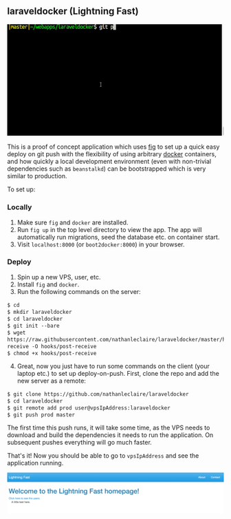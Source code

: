 ## laraveldocker (Lightning Fast)

![deploy on push](/images/deploy-on-push.gif)

This is a proof of concept application which uses [fig](https://fig.sh) to set
 up a quick easy deploy on git push with the flexibility of using arbitrary
[docker](https://github.com/docker/docker) containers, and how quickly a local
development environment (even with non-trivial dependencies such as 
`beanstalkd`) can be bootstrapped which is very similar to production.

To set up:

### Locally

1. Make sure `fig` and `docker` are installed.
2. Run `fig up` in the top level directory to view the app.  The app will
   automatically run migrations, seed the database etc. on container start.
3. Visit `localhost:8000` (or `boot2docker:8000`) in your browser.

### Deploy

1. Spin up a new VPS, user, etc.
2. Install `fig` and `docker`.
3. Run the following commands on the server:

```
$ cd
$ mkdir laraveldocker
$ cd laraveldocker
$ git init --bare
$ wget https://raw.githubusercontent.com/nathanleclaire/laraveldocker/master/hooks/post-receive -O hooks/post-receive
$ chmod +x hooks/post-receive
```

4. Great, now you just have to run some commands on the client (your laptop 
   etc.) to set up deploy-on-push.  First, clone the repo and add the new server 
   as a remote:

```
$ git clone https://github.com/nathanleclaire/laraveldocker
$ cd laraveldocker
$ git remote add prod user@vpsIpAddress:laraveldocker
$ git push prod master
```

The first time this push runs, it will take some time, as the VPS needs to 
download and build the dependencies it needs to run the application.  On 
subsequent pushes everything will go much faster.

That's it!  Now you should be able to go to `vpsIpAddress` and see the 
application running.

![app](/images/lightning.png)
